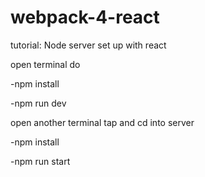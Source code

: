 # webpack-4-react

tutorial: Node server set up with react

open terminal do

-npm install

-npm run dev

open another terminal tap and cd into server 

-npm install

-npm run start
